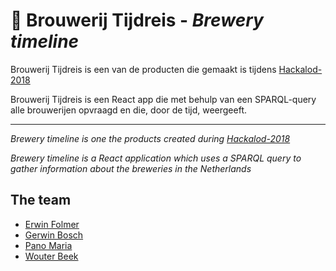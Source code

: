 # 🍺 Brouwerij Tijdreis - *Brewery timeline*

Brouwerij Tijdreis is een van de producten die gemaakt is tijdens [Hackalod-2018](http://hackalod.com/)

Brouwerij Tijdreis is een React app die met behulp van een SPARQL-query alle brouwerijen opvraagd en die, door de tijd, weergeeft.


***


*Brewery timeline is one the products created during [Hackalod-2018](http://hackalod.com/)*
   
*Brewery timeline is a React application which uses a SPARQL query to gather information about the breweries in the Netherlands*


## The team
   - [Erwin Folmer](https://www.linkedin.com/in/erwinfolmer/)
   - [Gerwin Bosch](www.linkedin.com/in/gerwinbosch)
   - [Pano Maria](https://www.linkedin.com/in/panomaria/)
   - [Wouter Beek](https://www.linkedin.com/in/wouterbeek/)
   
